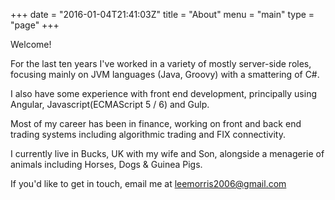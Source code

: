 +++
date = "2016-01-04T21:41:03Z"
title = "About"
menu = "main"
type = "page"
+++



Welcome!

For the last ten years I've worked in a variety of mostly server-side roles, focusing mainly on JVM languages (Java, Groovy) with a smattering of C#.

I also have some experience with front end development, principally using Angular, Javascript(ECMAScript 5 / 6) and Gulp.

Most of my career has been in finance, working on front and back end trading systems including algorithmic trading and FIX connectivity.

I currently live in Bucks, UK with my wife and Son, alongside a menagerie of animals including Horses, Dogs & Guinea Pigs.

If you'd like to get in touch, email me at leemorris2006@gmail.com
